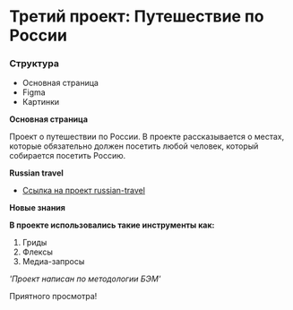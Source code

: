 # Третий проект: Путешествие по России

### Структура
* Основная страница
* Figma
* Картинки

**Основная страница**

Проект о путешествии по России.
В проекте рассказывается о местах, которые обязательно должен посетить любой человек, который собирается посетить Россию. 

**Russian travel**

* [Ссылка на проект russian-travel]([https://github.com/llgrish/russian-trave](https://llgrish.github.io/russian-travel/)l)

**Новые знания**

__В проекте использовались такие инструменты как:__
  
1. Гриды
2. Флексы 
3. Медиа-запросы 

_'Проект написан по методологии БЭМ'_


Приятного просмотра!
